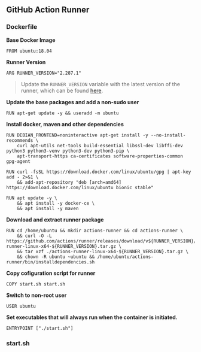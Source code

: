 ## GitHub Action Runner

### **Dockerfile**

**Base Docker Image**
```shell
FROM ubuntu:18.04
```

**Runner Version**
```shell
ARG RUNNER_VERSION="2.287.1"
```
> Update the `RUNNER_VERSION` variable with the latest version of the runner, which can be found [here](https://github.com/actions/runner/releases).

**Update the base packages and add a non-sudo user**
```shell
RUN apt-get update -y && useradd -m ubuntu
```

**Install docker, maven and other dependencies**
```shell
RUN DEBIAN_FRONTEND=noninteractive apt-get install -y --no-install-recommends \
    curl apt-utils net-tools build-essential libssl-dev libffi-dev python3 python3-venv python3-dev python3-pip \
    apt-transport-https ca-certificates software-properties-common gpg-agent

RUN curl -fsSL https://download.docker.com/linux/ubuntu/gpg | apt-key add - 2>&1 \
    && add-apt-repository "deb [arch=amd64] https://download.docker.com/linux/ubuntu bionic stable"

RUN apt update -y \
    && apt install -y docker-ce \
    && apt install -y maven
```

**Download and extract runner package**
```shell
RUN cd /home/ubuntu && mkdir actions-runner && cd actions-runner \
    && curl -O -L https://github.com/actions/runner/releases/download/v${RUNNER_VERSION}/actions-runner-linux-x64-${RUNNER_VERSION}.tar.gz \
    && tar xzf ./actions-runner-linux-x64-${RUNNER_VERSION}.tar.gz \
    && chown -R ubuntu ~ubuntu && /home/ubuntu/actions-runner/bin/installdependencies.sh
```

**Copy cofiguration script for runner**
```script
COPY start.sh start.sh
```

**Switch to non-root user**
```script
USER ubuntu
```

**Set executables that will always run when the container is initiated.**
```shell
ENTRYPOINT ["./start.sh"]
```

### start.sh


